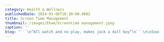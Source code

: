 ```yaml
---
category: Health & Wellness
publishedDate: 2024-03-06T18:30:00.000Z
title: Screen Time Management
thumbnail: /images/Ekam/Screentime managament.jpeg
caption: ''
blog: "```\n“All watch and no play, makes jack a dull boy”\n```\n\nSounds new, isn’t it? But apparently it is true!\n\nIn recent research published in the JAMA Paediatrics, an American Journal, it was found that in the wake of the pandemic, there has been a 52 percent increase in children's screen time worldwide. Moreover, passive screen time, particularly favoured by those who enjoy binge-watching TV shows, is identified as the least beneficial form of screen engagement. The research also revealed that prolonged screen exposure contributes to emotional dysregulation and has detrimental impacts on the academic performance of students in subjects such as mathematics and literacy.\n\nDisheartening, isn’t it? You might wonder if this would be the end of your child watching their favourite Tom & Jerry or Chotta Bheem. Worry not! The studies mentioned above solely indicate the effects of prolonged and uncontrolled screen time, which in-turn affects the health of the child negatively. This can be easily overcome if you know how to help your child manage their screen time. Come along with us to find how to do it!\n\n* Learn the art of balance!\n\nThere are numerous advantages to allowing technology use in young children and it can be harnessed well if you strike the right balance. Once your child surpasses the age of two, it is acceptable to permit limited screen time—consider up to one hour per day—for activities like playing with tablets and phones. This can aid in the development of coordination, enhance quick reactions, and even improve language skills.\n\nSimilar to other toys and tools provided to our growing children, the use of smartphones should be moderated and never replace human interaction and real-world experiences. Regularly powering off devices is crucial to help your child understand the differences between the virtual and real worlds.\n\nAlso how about setting some ground rules like not to use our devices while eating? Or dedicate an entire day to digital detox by indulging in offline [after-school activities](https://www.ekaminstitutions.com/co-scholastics \"after-school activities\").\_\_\n\nSome of the [best schools in Bangalore](https://www.ekaminstitutions.com/ \"best schools in Bangalore\") teach children about the advantages of regulated screen time to maintain a tech-life balance\n\n* Have a conversation with your child to help them understand the risks\n\nYou can assist them in steering clear of mindless scrolling and instilling a sense of understanding of the media they consume and the platforms they engage with. Encourage exploration of apps and websites that complement their real-world interests and foster essential skills. Utilise both free and premium tools available to manage your child's access to age-appropriate content and monitor the time spent on specific online activities, regardless of the device they use.\n\nAs your children become more involved in online activities, engage in regular conversations with them about addressing various risks, such as encountering inappropriate content or facing cyberbullying. Ensure they are aware of when and where to seek help if needed, and familiarise them with the tools they can use to address such situations.\n\nAlso [good schools near Electronic City](https://www.ekaminstitutions.com/ \"good schools near Electronic City\") are even training students to excel with limited internet access to ensure they build strong skills for a successful future.\n\n* Time for teachers to explore the SAMR model!\n\nDr. Ruben Puentedura's SAMR model provides an important framework for assessing the thoughtful use and amalgamation of digital media and technology in an educational setting. SAMR, an acronym for Substitution, Augmentation, Modification, and Redefinition, offers a structured approach. In the transition to online teaching, educators frequently concentrate on the initial two levels, which entail substituting traditional materials with digital counterparts. This can involve tasks such as transforming lessons and worksheets into PDFs for online distribution or recording video lectures to facilitate learning at different speeds for different students.\n\n[Ekam Institutions](https://www.ekaminstitutions.com/ \"Ekam Institutions\"), one of the [best CBSE schools in Electronic city](https://www.ekaminstitutions.com/electronic-city-campus-facilities \"best CBSE schools in Electronic city\"), follows this method of teaching for early learners.\n\n* Managing screen time for learning\n\nStudies revealed that screen time dedicated to educational purposes yields the greatest advantages, positively influencing children's perseverance and academic achievements without notable impacts on their health. Besides clearly understanding the purpose behind using a screen, it's important to assess whether it genuinely enhances learning outcomes. There are situations where a paper-based learning, such as for illustrating a mathematical model, may be more effective than using a screen.\n\n\_Conversely, if the goal is to efficiently gather and document data, opting for a screen might be more appropriate. So, once you understand the kind of learning you want to impart to the students, it will be easier to resort to the appropriate method.\n\nThere are several [schools in Electronic City](https://www.ekaminstitutions.com/about-us \"schools in Electronic City\")\_that offer alternatives to screen-based activities, showing students the importance of a balanced lifestyle.\n\n* Avoid creating an appeal on screen time\n\nThe temptation to utilise screen time as a tool for managing a child's behaviour is significant and more prevalent, given its ability to get an immediate positive response. Nevertheless, this approach may inadvertently lead to a prolonged increase in overall screen usage. For instance, using screen time as a reward for positive behaviour or withdrawing it as a consequence for negative behaviour can instil an increased value for screen time in children, potentially fostering a greater desire for increased screen exposure.\n\nIt is true that parents and teachers wield significant influence in directing their children's media consumption. Granting children and adolescents opportunities to engage with their surroundings apart from screen-centric devices fosters active play, nurtures creativity, and contributes to the cultivation of healthy behaviours both presently and in the future.\n\nAt Ekam School, we prioritise a balanced educational approach, focusing on both academic excellence and responsible digital usage. As one of the distinguished [CBSE schools in Bangalore](https://www.ekaminstitutions.com/ \"CBSE schools in Bangalore\"), we ensure a controlled online environment through monitoring internet use, setting technology guidelines, and managing digital activities. Join us for an education that transcends traditional academics and prepares you for the future. [Enrol now](https://www.ekaminstitutions.com/admissions \"Enrol now\") for a holistic learning experience!\n"
---
```


